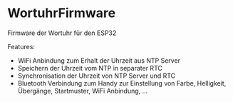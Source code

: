 # WortuhrFirmware
Firmware der Wortuhr für den ESP32

Features:
- WiFi Anbindung zum Erhalt der Uhrzeit aus NTP Server
- Speichern der Uhrzeit vom NTP in separater RTC
- Synchronisation der Uhrzeit von NTP Server und RTC
- Bluetooth Verbindung zum Handy zur Einstellung von Farbe, Helligkeit, Übergänge, Startmuster, WiFi Anbindung, ...
